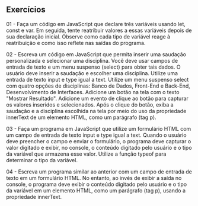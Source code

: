 Exercícios
---
01 - Faça um código em JavaScript que declare três variáveis usando let, const e var. Em seguida, tente reatribuir valores a essas variáveis depois de sua declaração inicial. 
Observe como cada tipo de variável reage à reatribuição e como isso reflete nas saídas do programa.

02 - Escreva um código em JavaScript que permita inserir uma saudação personalizada e selecionar uma disciplina. Você deve usar campos de entrada de texto e um menu suspenso (select) para obter tais dados. O usuário deve inserir a saudação e escolher uma disciplina. 
 Utilize uma entrada de texto input e type igual a text.
 Utilize um menu suspenso select com  quatro opções de disciplinas: Banco de Dados, Front-End e Back-End, Desenvolvimento de Interfaces.
 Adicione um botão na tela com o texto "Mostrar Resultado".
 Adicione um evento de clique ao botão para capturar os valores inseridos e selecionados. Após o clique do botão, exiba a saudação e a disciplina escolhida na tela por meio do uso da propriedade innerText de um elemento HTML, como um parágrafo (tag p).

03 - Faça um programa em JavaScript que utilize um formulário HTML com um campo de entrada de texto input e type igual a text. Quando o usuário deve preencher o campo e enviar o formulário, o programa deve capturar o valor digitado e exibir, no console, o conteúdo digitado pelo usuário e o tipo da variável que armazena esse valor. 
 Utilize a função typeof para determinar o tipo da variável.

04 - Escreva um programa similar ao anterior com um campo de entrada de texto em um formulário HTML. No entanto, ao invés de exibir a saída no console, o programa deve exibir o conteúdo digitado pelo usuário e o tipo da variável em um elemento HTML, como um parágrafo (tag p), usando a propriedade innerText.

